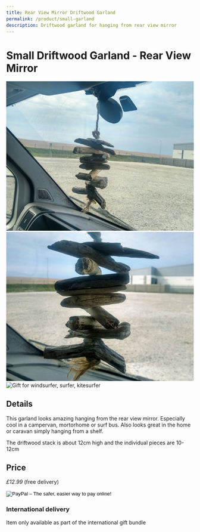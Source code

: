 ```yaml
---
title: Rear View Mirror Driftwood Garland
permalink: /product/small-garland
description: Driftwood garland for hanging from rear view mirror
---
```


# Small Driftwood Garland - Rear View Mirror

<div class="row">
  <div class="column">
    <img src="/assets/images/garland1-680.jpg"
alt="Rear View Mirror Driftwood Garland"/>
  </div> 
<div class="column">
 <img src="/assets/images/garland2-680.jpg"
alt="Gift for campervan, motorhome, RV, caravan, surf bus"
/>
</div> 
<div class="column">
    <img src="/assets/images/garland3-680.jpg"
alt="Gift for windsurfer, surfer, kitesurfer" />
 </div> 
<div class="column">
  
  </div>
 </div>


## Details
This garland looks amazing hanging from the rear view mirror.  Especially cool in a campervan, mortorhome or surf bus. Also looks great in the home or caravan simply hanging from a shelf. 

 The driftwood stack is about 12cm high and the individual pieces are 10-12cm

## Price

_£12.99_ (free delivery)

<form target="paypal" action="https://www.paypal.com/cgi-bin/webscr" method="post">
<input type="hidden" name="cmd" value="_s-xclick">
<input type="hidden" name="hosted_button_id" value="RGLS53SFE8XAY">
<input type="image" src="https://www.paypalobjects.com/en_GB/i/btn/btn_cart_LG.gif" border="0" name="submit" alt="PayPal – The safer, easier way to pay online!">
<img alt="" border="0" src="https://www.paypalobjects.com/en_GB/i/scr/pixel.gif" width="1" height="1">
</form>



### International delivery
Item only available as part of the
international gift bundle